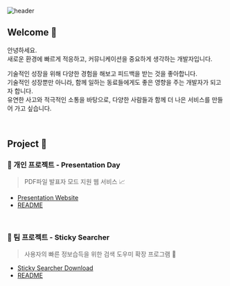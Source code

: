 ![header](https://capsule-render.vercel.app/api?type=Venom&color=auto&height=200&section=header&text=JongSeok's%20Github&fontSize=90)

## Welcome 👋

안녕하세요. </br>
새로운 환경에 빠르게 적응하고, 커뮤니케이션을 중요하게 생각하는 개발자입니다.

기술적인 성장을 위해 다양한 경험을 해보고 피드백을 받는 것을 좋아합니다. </br>
기술적인 성장뿐만 아니라, 함께 일하는 동료들에게도 좋은 영향을 주는 개발자가 되고자 합니다. </br>
유연한 사고와 적극적인 소통을 바탕으로, 다양한 사람들과 함께 더 나은 서비스를 만들어 가고 싶습니다.

</br>

## Project 🚀
### 💁 개인 프로젝트 - Presentation Day
> PDF파일 발표자 모드 지원 웹 서비스 📈

- [Presentation Website](https://presentation-day.today/)
- [README](https://github.com/josuk0212/Presentation-Day/tree/docs/README)

</br>

### 👫 팀 프로젝트 - Sticky Searcher
> 사용자의 빠른 정보습득을 위한 검색 도우미 확장 프로그램 🔎

- [Sticky Searcher Download](https://chromewebstore.google.com/detail/sticky-searcher/hgffglicdkekapoilckejhebgopacdld?hl=ko&utm_source=ext_sidebar)
- [README](https://github.com/Sticky-Seacher/sticky-searcher-extension/tree/docs/README)
